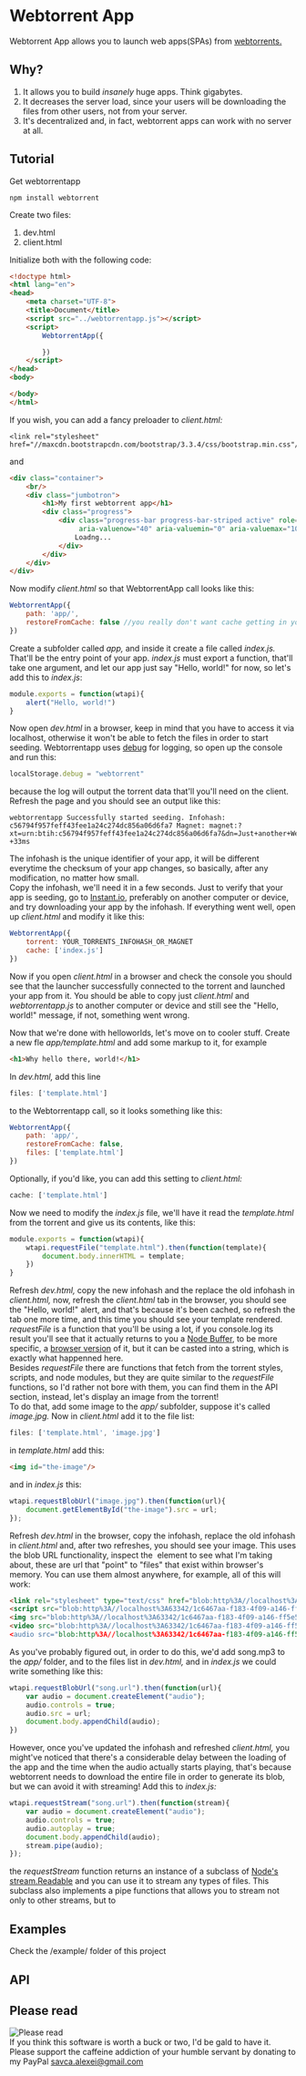 # Webtorrent App
Webtorrent App allows you to launch web apps(SPAs) from [webtorrents.](https://github.com/feross/webtorrent)

## Why?
1. It allows you to build *insanely* huge apps. Think gigabytes.
2. It decreases the server load, since your users will be downloading the files from other users, not from your server.
3. It's decentralized and, in fact, webtorrent apps can work with no server at all.

## Tutorial
Get webtorrentapp
```
npm install webtorrent
```

Create two files:
1. dev.html
2. client.html

Initialize both with the following code:
```html
<!doctype html>
<html lang="en">
<head>
    <meta charset="UTF-8">
    <title>Document</title>
    <script src="../webtorrentapp.js"></script>
    <script>
        WebtorrentApp({

        })
    </script>
</head>
<body>

</body>
</html>
```

If you wish, you can add a fancy preloader to *client.html:*
```
<link rel="stylesheet" href="//maxcdn.bootstrapcdn.com/bootstrap/3.3.4/css/bootstrap.min.css"/>
```
and
```html
<div class="container">
    <br/>
    <div class="jumbotron">
        <h1>My first webtorrent app</h1>
        <div class="progress">
            <div class="progress-bar progress-bar-striped active" role="progressbar"
                 aria-valuenow="40" aria-valuemin="0" aria-valuemax="100" style="width:100%">
                Loadng...
            </div>
        </div>
    </div>
</div>
```
Now modify *client.html* so that WebtorrentApp call looks like this:
```js
WebtorrentApp({
    path: 'app/',
    restoreFromCache: false //you really don't want cache getting in your way while developing
})
```
Create a subfolder called *app,* and inside it create a file called *index.js.* That'll be the entry point of your app. *index.js* must export a function, that'll take one argument, and let our app just say "Hello, world!" for now, so let's add this to *index.js*:
```js
module.exports = function(wtapi){
    alert("Hello, world!")
}
```

Now open *dev.html* in a browser, keep in mind that you have to access it via localhost, otherwise it won't be able to fetch the files in order to start seeding. Webtorrentapp uses [debug](https://www.npmjs.com/package/debug) for logging, so open up the console and run this:
```js
localStorage.debug = "webtorrent"
```
because the log will output the torrent data that'll you'll need on the client. Refresh the page and you should see an output like this:
```
webtorrentapp Successfully started seeding. Infohash: c56794f957feff43fee1a24c274dc856a06d6fa7 Magnet: magnet:?xt=urn:btih:c56794f957feff43fee1a24c274dc856a06d6fa7&dn=Just+another+WebTorrent+app&tr=udp%3A%2F%2Ftracker.publicbt.com%3A80&tr=udp%3A%2F%2Ftracker.openbittorrent.com%3A80&tr=udp%3A%2F%2Fopen.demonii.com%3A1337&tr=udp%3A%2F%2Ftracker.webtorrent.io%3A80&tr=wss%3A%2F%2Ftracker.webtorrent.io +33ms
```
The infohash is the unique identifier of your app, it will be different everytime the checksum of your app changes, so basically, after any modification, no matter how small.  
Copy the infohash, we'll need it in a few seconds. Just to verify that your app is seeding, go to [Instant.io](http://instant.io), preferably on another computer or device, and try downloading your app by the infohash. If everything went well, open up *client.html* and modify it like this:
```js
WebtorrentApp({
    torrent: YOUR_TORRENTS_INFOHASH_OR_MAGNET
    cache: ['index.js']
})
```
Now if you open *client.html* in a browser and check the console you should see that the launcher successfully connected to the torrent and launched your app from it. You should be able to copy just *client.html* and *webtorrentapp.js* to another computer or device and still see the "Hello, world!" message, if not, something went wrong.

Now that we're done with helloworlds, let's move on to cooler stuff. Create a new fle *app/template.html* and add some markup to it, for example
```html
<h1>Why hello there, world!</h1>
```
In *dev.html,* add this line
```js
files: ['template.html']
```
to the Webtorrentapp call, so it looks something like this:
```js
WebtorrentApp({
    path: 'app/',
    restoreFromCache: false,
    files: ['template.html']
})
```
Optionally, if you'd like, you can add this setting to *client.html:*
```js
cache: ['template.html']
```
Now we need to modify the *index.js* file, we'll have it read the *template.html* from the torrent and give us its contents, like this:
```js
module.exports = function(wtapi){
    wtapi.requestFile("template.html").then(function(template){
        document.body.innerHTML = template;
    })
}
```
Refresh *dev.html,* copy the new infohash and the replace the old infohash in *client.html,* now, refresh the *client.html* tab in the browser, you should see the "Hello, world!" alert, and that's because it's been cached, so refresh the tab one more time, and this time you should see your template rendered.  
*requestFile* is a function that you'll be using a lot, if you console.log its result you'll see that it actually returns to you a [Node Buffer](https://nodejs.org/api/buffer.html), to be more specific, a [browser version](https://www.npmjs.com/package/buffer) of it, but it can be casted into a string, which is exactly what happenned here.  
Besides *requestFile* there are functions that fetch from the torrent styles, scripts, and node modules, but they are quite similar to the *requestFile* functions, so I'd rather not bore with them, you can find them in the API section, instead, let's display an image from the torrent!  
To do that, add some image to the *app/* subfolder, suppose it's called *image.jpg.* Now in *client.html* add it to the file list:
```js
files: ['template.html', 'image.jpg']
```
in *template.html* add this:
```html
<img id="the-image"/>
```
and in *index.js* this:
```js
wtapi.requestBlobUrl("image.jpg").then(function(url){
    document.getElementById("the-image").src = url;
});
```
Refresh *dev.html* in the browser, copy the infohash, replace the old infohash in *client.html* and, after two refreshes, you should see your image. This uses the blob URL functionality, inspect the <img> element to see what I'm taking about, these are url that "point" to "files" that exist within browser's memory. You can use them almost anywhere, for example, all of this will work:
```html
<link rel="stylesheet" type="text/css" href="blob:http%3A//localhost%3A63342/1c6467aa-f183-4f09-a146-ff5e52b7267a"/>
<script src="blob:http%3A//localhost%3A63342/1c6467aa-f183-4f09-a146-ff5e52b7267a"></script>
<img src="blob:http%3A//localhost%3A63342/1c6467aa-f183-4f09-a146-ff5e52b7267a"/>
<video src="blob:http%3A//localhost%3A63342/1c6467aa-f183-4f09-a146-ff5e52b7267a/>
<audio src="blob:http%3A//localhost%3A63342/1c6467aa-f183-4f09-a146-ff5e52b7267a"/>
```
As you've probably figured out, in order to do this, we'd add song.mp3 to the *app/* folder, and to the files list in *dev.html,* and in *index.js* we could write something like this:
```js
wtapi.requestBlobUrl("song.url").then(function(url){
    var audio = document.createElement("audio");
    audio.controls = true;
    audio.src = url;
    document.body.appendChild(audio);
})
```
However, once you've updated the infohash and refreshed *client.html,* you might've noticed that there's a considerable delay between the loading of the app and the time when the audio actually starts playing, that's because webtorrent needs to download the entire file in order to generate its blob, but we can avoid it with streaming!
Add this to *index.js:*
```js
wtapi.requestStream("song.url").then(function(stream){
    var audio = document.createElement("audio");
    audio.controls = true;
    audio.autoplay = true;
    document.body.appendChild(audio);
    stream.pipe(audio);
});
```
the *requestStream* function returns an instance of a subclass of [Node's stream.Readable](https://nodejs.org/api/stream.html#stream_class_stream_readable) and you can use it to stream any types of files. This subclass also implements a pipe functions that allows you to stream not only to other streams, but to <audio> and <video> tags, using the [MediaSource](https://developer.mozilla.org/ro/docs/Web/API/MediaSource) API. Keep in mind that this API is not yet fully supported, for example, it won't work in Firefox, and I had a really hard time looking for a webm file that Chrome would actually accept to stream, so I'd advise you foresee a blob url fallback for piping into <audio> and <video>, because blobs work everytime everywhere. 

## Examples
Check the /example/ folder of this project

## API

## Please read
![Please read](http://lurkmore.so/images/d/d1/Please_Read.jpg)  
If you think this software is worth a buck or two, I'd be gald to have it.  
Please support the caffeine addiction of your humble servant by donating to my PayPal savca.alexei@gmail.com
